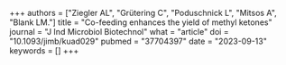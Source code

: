 +++
authors = ["Ziegler AL", "Grütering C", "Poduschnick L", "Mitsos A", "Blank LM."]
title = "Co-feeding enhances the yield of methyl ketones"
journal = "J Ind Microbiol Biotechnol"
what = "article"
doi = "10.1093/jimb/kuad029"
pubmed = "37704397"
date = "2023-09-13"
keywords = []
+++

